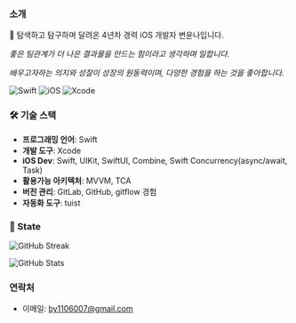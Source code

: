 ### 소개

👀 탐색하고 탐구하며 달려온 4년차 경력 iOS 개발자 변윤나입니다. 

*좋은 팀관계가 더 나은 결과물을 만드는 힘이라고 생각하며 일합니다.*

*배우고자하는 의지와 성찰이 성장의 원동력이며, 다양한 경험을 하는 것을 좋아합니다.*

![Swift](https://img.shields.io/badge/Swift-FA7343?style=for-the-badge&logo=swift&logoColor=white)
![iOS](https://img.shields.io/badge/iOS-000000?style=for-the-badge&logo=apple&logoColor=white)
![Xcode](https://img.shields.io/badge/Xcode-147EFB?style=for-the-badge&logo=Xcode&logoColor=white)


### 🛠️ 기술 스택

- **프로그래밍 언어**: Swift
- **개발 도구**: Xcode
- **iOS Dev**: Swift, UIKit, SwiftUI, Combine, Swift Concurrency(async/await, Task)
- **활용가능 아키텍처**: MVVM, TCA
- **버전 관리**: GitLab, GitHub, gitflow 경험
- **자동화 도구**: tuist

   
### 🔭 State

<!--![Top Langs](https://github-readme-stats.vercel.app/api/top-langs/?username=Qussk&layout=compact&theme=radical&hide_border=true&langs_count=6)-->
![GitHub Streak](https://github-readme-streak-stats.herokuapp.com/?user=Qussk&theme=radical&hide_border=true)
<!--![GitHub Activity Graph](https://github-readme-activity-graph.vercel.app/graph?username=qussk&theme=github)-->
![GitHub Stats](https://github-readme-stats.vercel.app/api?username=qussk&show_icons=true&theme=radical&hide_border=true&show_rank=false)


### 연락처
- 이메일: by1106007@gmail.com

